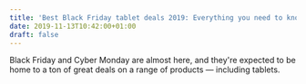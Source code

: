 ```yaml
---
title: 'Best Black Friday tablet deals 2019: Everything you need to know'
date: 2019-11-13T10:42:00+01:00
draft: false
---
```


Black Friday and Cyber Monday are almost here, and they're expected to be home to a ton of great deals on a range of products — including tablets.
